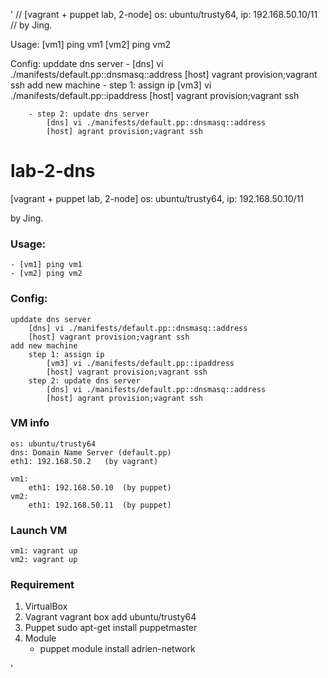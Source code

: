 '
// [vagrant + puppet lab, 2-node] os: ubuntu/trusty64, ip: 192.168.50.10/11
// by Jing.

Usage:
	[vm1] ping vm1
	[vm2] ping vm2
	
Config:
	upddate dns server
		- [dns] vi ./manifests/default.pp::dnsmasq::address 
		  [host] vagrant provision;vagrant ssh
	add new machine
		- step 1: assign ip
			[vm3] vi ./manifests/default.pp::ipaddress
			[host] vagrant provision;vagrant ssh
			
		- step 2: update dns server
			[dns] vi ./manifests/default.pp::dnsmasq::address 
			[host] agrant provision;vagrant ssh
	
	
# lab-2-dns

[vagrant + puppet lab, 2-node] os: ubuntu/trusty64, ip: 192.168.50.10/11

by Jing.

### Usage:
	- [vm1] ping vm1
	- [vm2] ping vm2
	
###  Config:
	upddate dns server
		[dns] vi ./manifests/default.pp::dnsmasq::address 
		[host] vagrant provision;vagrant ssh
	add new machine
		step 1: assign ip
			[vm3] vi ./manifests/default.pp::ipaddress
			[host] vagrant provision;vagrant ssh
		step 2: update dns server
			[dns] vi ./manifests/default.pp::dnsmasq::address 
			[host] agrant provision;vagrant ssh
### VM info
    os: ubuntu/trusty64
    dns: Domain Name Server (default.pp)
	eth1: 192.168.50.2   (by vagrant)
	
    vm1: 
	    eth1: 192.168.50.10  (by puppet)
    vm2: 
	    eth1: 192.168.50.11  (by puppet)

### Launch VM
    vm1: vagrant up
    vm2: vagrant up

### Requirement
1. VirtualBox
2. Vagrant
	vagrant box add ubuntu/trusty64
3. Puppet
	sudo apt-get install puppetmaster
4. Module
	- puppet module install adrien-network

'

